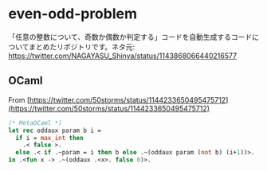 # even-odd-problem
「任意の整数について、奇数か偶数か判定する」コードを自動生成するコードについてまとめたリポジトリです。ネタ元: https://twitter.com/NAGAYASU_Shinya/status/1143868066440216577

## OCaml

From [https://twitter.com/50storms/status/1144233650495475712](https://twitter.com/50storms/status/1144233650495475712)

```ocaml
(* MetaOCaml *)
let rec oddaux param b i =
  if i = max_int then
    .< false >.
  else .< if .~param = i then b else .~(oddaux param (not b) (i+1))>.
in .<fun x -> .~(oddaux .<x>. false 0)>.
```
